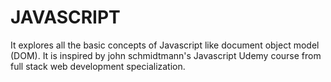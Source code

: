 # JAVASCRIPT
It explores all the basic concepts of Javascript like document object model (DOM). It is inspired by john schmidtmann's Javascript Udemy course from full stack web development specialization. 
